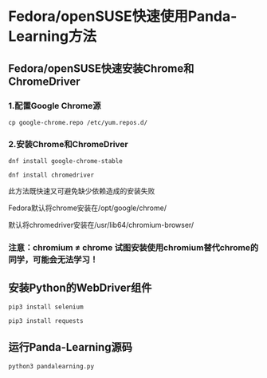 # Fedora/openSUSE快速使用Panda-Learning方法
## Fedora/openSUSE快速安装Chrome和ChromeDriver
### 1.配置Google Chrome源
`cp google-chrome.repo /etc/yum.repos.d/`
### 2.安装Chrome和ChromeDriver
`dnf install google-chrome-stable`

`dnf install chromedriver`

此方法既快速又可避免缺少依赖造成的安装失败

Fedora默认将chrome安装在/opt/google/chrome/

默认将chromedriver安装在/usr/lib64/chromium-browser/

### 注意：chromium ≠ chrome 试图安装使用chromium替代chrome的同学，可能会无法学习！
## 安装Python的WebDriver组件
`pip3 install selenium`

`pip3 install requests`

## 运行Panda-Learning源码
`python3 pandalearning.py`
